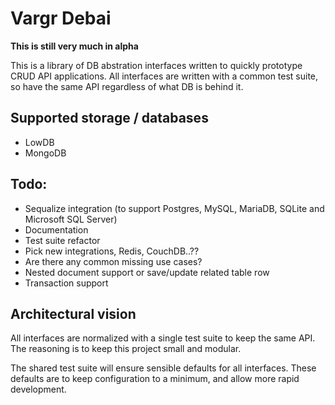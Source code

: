 # Vargr Debai

**This is still very much in alpha**

This is a library of DB abstration interfaces written to quickly prototype CRUD API applications.
All interfaces are written with a common test suite, so have the same API regardless of what DB is behind it.

## Supported storage / databases
* LowDB
* MongoDB

## Todo:
* Sequalize integration (to support Postgres, MySQL, MariaDB, SQLite and Microsoft SQL Server)
* Documentation
* Test suite refactor
* Pick new integrations, Redis, CouchDB..??
* Are there any common missing use cases?
 * Nested document support or save/update related table row
 * Transaction support

## Architectural vision

All interfaces are normalized with a single test suite to keep the same API.
The reasoning is to keep this project small and modular.

The shared test suite will ensure sensible defaults for all interfaces.
These defaults are to keep configuration to a minimum, and allow more rapid development.

